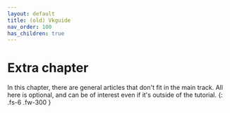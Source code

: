 ```yaml
---
layout: default
title: (old) Vkguide
nav_order: 100
has_children: true
---
```


# Extra chapter
In this chapter, there are general articles that don't fit in the main track. All here is optional, and can be of interest even if it's outside of the tutorial.
{: .fs-6 .fw-300 }
